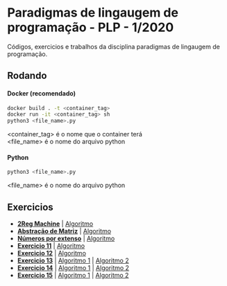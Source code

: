 Paradigmas de lingaugem de programação - PLP - 1/2020
============
Códigos, exercicios e trabalhos da disciplina paradigmas de lingaugem de programação.

## Rodando

#### Docker (recomendado)

```bash
docker build . -t <container_tag>
docker run -it <container_tag> sh
python3 <file_name>.py
```
<container_tag> é o nome que o container terá  
<file_name> é o nome do arquivo python  

#### Python
```bash
python3 <file_name>.py
```
<file_name> é o nome do arquivo python

## Exercicios

- **[2Reg Machine](./2reg_machine/README.md)**  | [Algoritmo](./2reg_machine/code/__main__.py)
- **[Abstração de Matriz](./textos/Abstracao_de_matriz.md)** | [Algoritmo](./algoritmos/Matriz.py)
- **[Números por extenso](./textos/Numeros_por_extenso.md)** | [Algoritmo](./algoritmos/numeros/App.py)
- **[Exercicio 11](./textos/exercicio11.md)** | [Algoritmo](./algoritmos/exercicio11.py)
- **[Exercicio 12](./textos/exercicio12.md)** | [Algoritmo](../algoritmos/exercicio12.py)
- **[Exercicio 13](./textos/exercicio13.md)** | [Algoritmo 1](../algoritmos/exercicio13_1.lisp) | [Algoritmo 2](../algoritmos/exercicio13_2.lisp)
- **[Exercicio 14](./textos/exercicio14.md)** | [Algoritmo 1](../algoritmos/exercicio14_1.pl) | [Algoritmo 2](../algoritmos/exercicio14_2.pl)
- **[Exercicio 15](./textos/exercicio15.md)** | [Algoritmo 1](./algoritmos/exercicio15_1.lisp) | [Algoritmo 2](./algoritmos/exercicio15_2.pl)
